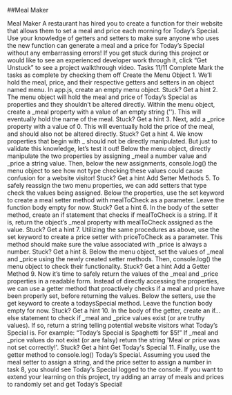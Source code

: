 ##Meal Maker

Meal Maker
A restaurant has hired you to create a function for their website that allows them to set a meal and price each morning for Today’s Special. Use your knowledge of getters and setters to make sure anyone who uses the new function can generate a meal and a price for Today’s Special without any embarrassing errors!
If you get stuck during this project or would like to see an experienced developer work through it, click “Get Unstuck” to see a project walkthrough video.
Tasks
11/11 Complete
Mark the tasks as complete by checking them off
Create the Menu Object
1.
We’ll hold the meal, price, and their respective getters and setters in an object named menu.
In app.js, create an empty menu object.
Stuck? Get a hint
2.
The menu object will hold the meal and price of Today’s Special as properties and they shouldn’t be altered directly.
Within the menu object, create a _meal property with a value of an empty string (''). This will eventually hold the name of the meal.
Stuck? Get a hint
3.
Next, add a _price property with a value of 0. This will eventually hold the price of the meal, and should also not be altered directly.
Stuck? Get a hint
4.
We know properties that begin with _ should not be directly manipulated. But just to validate this knowledge, let’s test it out!
Below the menu object, directly manipulate the two properties by assigning _meal a number value and _price a string value.
Then, below the new assignments, console.log() the menu object to see how not type checking these values could cause confusion for a website visitor!
Stuck? Get a hint
Add Setter Methods
5.
To safely reassign the two menu properties, we can add setters that type check the values being assigned.
Below the properties, use the set keyword to create a meal setter method with mealToCheck as a parameter. Leave the function body empty for now.
Stuck? Get a hint
6.
In the body of the setter method, create an if statement that checks if mealToCheck is a string. If it is, return the object’s _meal property with mealToCheck assigned as the value.
Stuck? Get a hint
7.
Utilizing the same procedures as above, use the set keyword to create a price setter with priceToCheck as a parameter. This method should make sure the value associated with _price is always a number.
Stuck? Get a hint
8.
Below the menu object, set the values of _meal and _price using the newly created setter methods. Then, console.log() the menu object to check their functionality.
Stuck? Get a hint
Add a Getter Method
9.
Now it’s time to safely return the values of the _meal and _price properties in a readable form. Instead of directly accessing the properties, we can use a getter method that proactively checks if a meal and price have been properly set, before returning the values.
Below the setters, use the get keyword to create a todaysSpecial method. Leave the function body empty for now.
Stuck? Get a hint
10.
In the body of the getter, create an if…else statement to check if _meal and _price values exist (or are truthy values). If so, return a string telling potential website visitors what Today’s Special is. For example: “Today’s Special is Spaghetti for $5!”
If _meal and _price values do not exist (or are falsy) return the string 'Meal or price was not set correctly!'.
Stuck? Get a hint
Get Today's Special
11.
Finally, use the getter method to console.log() Today’s Special.
Assuming you used the meal setter to assign a string, and the price setter to assign a number in task 8, you should see Today’s Special logged to the console.
If you want to extend your learning on this project, try adding an array of meals and prices to randomly set and get Today’s Special!
